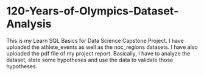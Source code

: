 # 120-Years-of-Olympics-Dataset-Analysis
This is my Learn SQL Basics for Data Science Capstone Project.
I have uploaded the athlete_events as well as the noc_regions datasets. I have also uploaded the pdf file of my project report. Basically, I have to analyze the dataset, state some hypotheses and use the data to validate those hypotheses.
